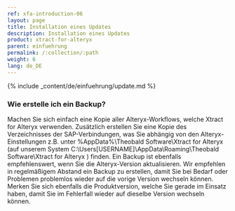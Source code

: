 ```yaml
---
ref: xfa-introduction-06
layout: page
title: Installation eines Updates
description: Installation eines Updates
product: xtract-for-alteryx
parent: einfuehrung
permalink: /:collection/:path
weight: 6
lang: de_DE
---
```


{% include _content/de/einfuehrung/update.md %}

### Wie erstelle ich ein Backup?
Machen Sie sich einfach eine Kopie aller Alteryx-Workflows, welche Xtract for Alteryx verwenden.
Zusätzlich erstellen Sie eine Kopie des Verzeichnisses der SAP-Verbindungen, was Sie abhängig von den Alteryx-Einstellungen z.B. unter %AppData%\Theobald Software\Xtract for Alteryx (auf unserem System C:\Users\[USERNAME]\AppData\Roaming\Theobald Software\Xtract for Alteryx ) finden.
Ein Backup ist ebenfalls empfehlenswert, wenn Sie die Alteryx-Version aktualisieren.
Wir empfehlen in regelmäßigem Abstand ein Backup zu erstellen, damit Sie bei Bedarf oder Problemen problemlos wieder auf die vorige Version wechseln können.
Merken Sie sich ebenfalls die Produktversion, welche Sie gerade im Einsatz haben, damit Sie im Fehlerfall wieder auf dieselbe Version wechseln können.